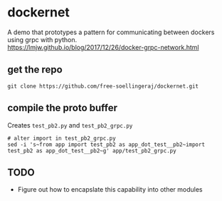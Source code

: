 # dockernet
A demo that prototypes a pattern for communicating between dockers using grpc with python.  
https://lmjw.github.io/blog/2017/12/26/docker-grpc-network.html

## get the repo
```
git clone https://github.com/free-soellingeraj/dockernet.git

```

## compile the proto buffer
Creates `test_pb2.py` and `test_pb2_grpc.py`
```
# alter import in test_pb2_grpc.py
sed -i 's~from app import test_pb2 as app_dot_test__pb2~import test_pb2 as app_dot_test__pb2~g' app/test_pb2_grpc.py
```

## TODO
  - Figure out how to encapslate this capability into other modules
